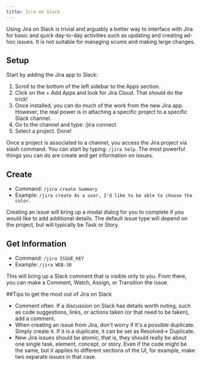 ```yaml
---
title: Jira on Slack
---
```


Using Jira on Slack is trivial and arguably a better way to interface with Jira for basic and quick day-to-day activities such as updating and creating ad-hoc issues. It is not suitable for managing scums and making large changes.

## Setup

Start by adding the Jira app to Slack:

1. Scroll to the bottom of the left sidebar to the Apps section.
2. Click on the + Add Apps and look for Jira Cloud. That should do the trick!
3. Once installed, you can do much of the work from the new Jira app. However, the real power is in attaching a specific project to a specific Slack channel.
4. Go to the channel and type: /jira connect
5. Select a project.
   Done!

Once a project is associated to a channel, you access the Jira project via slash command. You can start by typing: `/jira help`. The most powerful things you can do are create and get information on issues.

## Create

- Command: `/jira create Summary`
- Example: `/jira create As a user, I'd like to be able to choose the color.`

Creating an issue will bring up a modal dialog for you to complete if you would like to add additional details. The default issue type will depend on the project, but will typically be Task or Story.

## Get Information

- Command: `/jira ISSUE_KEY`
- Example: `/jira WEB-30`

This will bring up a Slack comment that is visible only to you. From there, you can make a Comment, Watch, Assign, or Transition the issue.

##Tips to get the most out of Jira on Slack

- Comment often. If a discussion on Slack has details worth noting, such as code suggestions, links, or actions taken (or that need to be taken), add a comment.
- When creating an issue from Jira, don't worry if it's a possible duplicate. Simply create it. If it is a duplicate, it can be set as Resolved-> Duplicate.
- New Jira issues should be atomic; that is, they should really be about one single task, element, concept, or story. Even if the code might be the same, but it applies to different sections of the UI, for example, make two separate issues in that case.
